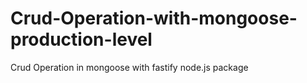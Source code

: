 # Crud-Operation-with-mongoose-production-level
 Crud Operation in mongoose with fastify node.js package
